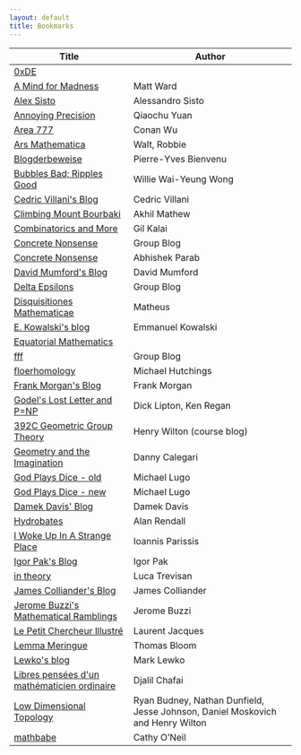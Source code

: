 ```yaml
---
layout: default
title: Bookmarks
---
```

Title | Author
----- | ------
[0xDE](http://11011110.livejournal.com/) |	
[A Mind for Madness](https://hilbertthm90.wordpress.com/) | Matt Ward
[Alex Sisto](https://alexsisto.wordpress.com/) | Alessandro Sisto
[Annoying Precision](https://qchu.wordpress.com/) | Qiaochu Yuan
[Area 777](https://conan777.wordpress.com/) | Conan Wu
[Ars Mathematica](http://www.arsmathematica.net/) | Walt, Robbie
[Blogderbeweise](https://blogderbeweise.wordpress.com/)	| Pierre-Yves Bienvenu
[Bubbles Bad; Ripples Good](https://williewong.wordpress.com/) | Willie Wai-Yeung Wong
[Cedric Villani's Blog](http://cedricvillani.org/) | Cedric Villani
[Climbing Mount Bourbaki](https://amathew.wordpress.com/) | Akhil Mathew
[Combinatorics and More](https://gilkalai.wordpress.com/) | Gil Kalai
[Concrete Nonsense](https://concretenonsense.wordpress.com/) | Group Blog
[Concrete Nonsense](https://abhishekparab.wordpress.com/) | Abhishek Parab
[David Mumford's Blog](http://www.dam.brown.edu/people/mumford/blog.html) | David Mumford
[Delta Epsilons](https://deltaepsilons.wordpress.com/) | Group Blog
[Disquisitiones Mathematicae](https://matheuscmss.wordpress.com/) | Matheus
[E. Kowalski's blog](http://blogs.ethz.ch/kowalski/) | Emmanuel Kowalski
[Equatorial Mathematics](https://equatorialmaths.wordpress.com/) | 
[fff](https://ffbandf.wordpress.com/) | Group Blog
[floerhomology](https://floerhomology.wordpress.com/) | Michael Hutchings
[Frank Morgan's Blog](http://sites.williams.edu/Morgan/) | Frank Morgan
[Godel's Lost Letter and P=NP](https://rjlipton.wordpress.com/) | Dick Lipton, Ken Regan
[392C Geometric Group Theory](https://392c.wordpress.com/) | Henry Wilton (course blog)
[Geometry and the Imagination](https://lamington.wordpress.com/) | Danny Calegari
[God Plays Dice - old](http://godplaysdice.blogspot.ca/) | Michael Lugo
[God Plays Dice - new](http://gottwurfelt.com/)	| Michael Lugo
[Damek Davis' Blog](https://damekdavis.wordpress.com/) | Damek Davis
[Hydrobates](https://alanrendall.wordpress.com/) | Alan Rendall
[I Woke Up In A Strange Place](https://yannisparissis.wordpress.com/) | Ioannis Parissis
[Igor Pak's Blog](https://igorpak.wordpress.com/) | Igor Pak
[in theory](https://lucatrevisan.wordpress.com/) | Luca Trevisan
[James Colliander's Blog](http://blog.math.toronto.edu/colliand/) | James Colliander
[Jerome Buzzi's Mathematical Ramblings](https://jbuzzi.wordpress.com/) | Jerome Buzzi
[Le Petit Chercheur Illustré](https://yetaspblog.wordpress.com/) | Laurent Jacques
[Lemma Meringue](https://lemmameringue.wordpress.com/) | Thomas Bloom
[Lewko's blog](https://lewko.wordpress.com/) | Mark Lewko
[Libres pensées d'un mathématicien ordinaire](http://djalil.chafai.net/blog/) |	Djalil Chafai
[Low Dimensional Topology](https://ldtopology.wordpress.com/) |	Ryan Budney, Nathan Dunfield, Jesse Johnson, Daniel Moskovich and Henry Wilton
[mathbabe](http://mathbabe.org/) | Cathy O’Neil


